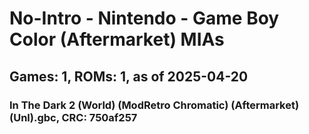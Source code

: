 # No-Intro - Nintendo - Game Boy Color (Aftermarket) MIAs
## Games: 1, ROMs: 1, as of 2025-04-20

### In The Dark 2 (World) (ModRetro Chromatic) (Aftermarket) (Unl).gbc, CRC: 750af257
